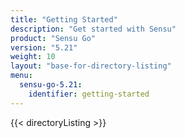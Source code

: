 ```yaml
---
title: "Getting Started"
description: "Get started with Sensu"
product: "Sensu Go"
version: "5.21"
weight: 10
layout: "base-for-directory-listing"
menu:
  sensu-go-5.21:
    identifier: getting-started
---
```


{{< directoryListing >}}
